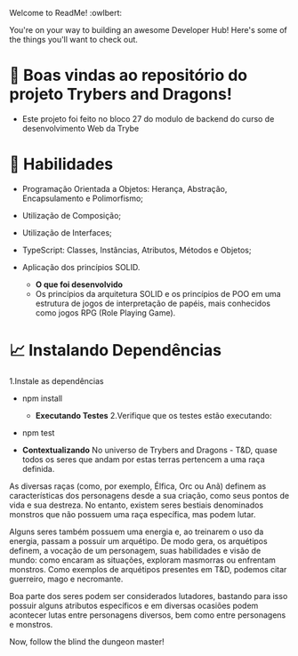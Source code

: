 Welcome to ReadMe! :owlbert:

You're on your way to building an awesome Developer Hub! Here's some of the things you'll want to check out.

# 📝 Boas vindas ao repositório do projeto Trybers and Dragons!

- Este projeto foi feito no bloco 27 do modulo de backend do curso de desenvolvimento Web da Trybe

# 🚦 Habilidades

- Programação Orientada a Objetos: Herança, Abstração, Encapsulamento e Polimorfismo;
- Utilização de Composição;
- Utilização de Interfaces;
- TypeScript: Classes, Instâncias, Atributos, Métodos e Objetos;
- Aplicação dos princípios SOLID.

  * **O que foi desenvolvido** 
  * Os princípios da arquitetura SOLID e os princípios de POO em uma estrutura de jogos de interpretação de papéis, mais conhecidos como jogos RPG (Role Playing Game).

# 📈 Instalando Dependências

1.Instale as dependências
- npm install

  * **Executando Testes**
  2.Verifique que os testes estão executando:
 - npm test

  * **Contextualizando** 
  No universo de Trybers and Dragons - T&D, quase todos os seres que andam por estas terras pertencem a uma raça definida.

As diversas raças (como, por exemplo, Élfica, Orc ou Anã) definem as características dos personagens desde a sua criação, como seus pontos de vida e sua destreza. No entanto, existem seres bestiais denominados monstros que não possuem uma raça específica, mas podem lutar.

Alguns seres também possuem uma energia e, ao treinarem o uso da energia, passam a possuir um arquétipo. De modo gera, os arquétipos definem, a vocação de um personagem, suas habilidades e visão de mundo: como encaram as situações, exploram masmorras ou enfrentam monstros. Como exemplos de arquétipos presentes em T&D, podemos citar guerreiro, mago e necromante.

Boa parte dos seres podem ser considerados lutadores, bastando para isso possuir alguns atributos específicos e em diversas ocasiões podem acontecer lutas entre personagens diversos, bem como entre personagens e monstros.

Now, follow the blind the dungeon master!

